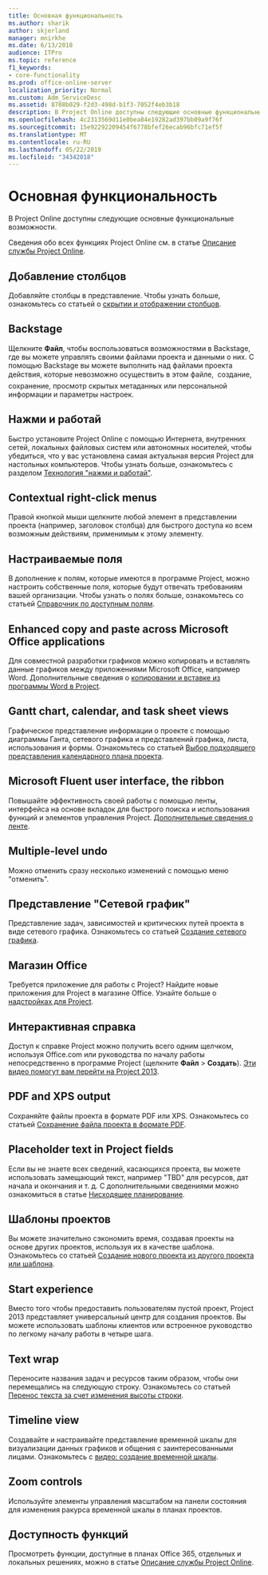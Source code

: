 ```yaml
---
title: Основная функциональность
ms.author: sharik
author: skjerland
manager: mnirkhe
ms.date: 6/13/2018
audience: ITPro
ms.topic: reference
f1_keywords:
- core-functionality
ms.prod: office-online-server
localization_priority: Normal
ms.custom: Adm_ServiceDesc
ms.assetid: 8708b029-f2d3-498d-b1f3-7052f4eb3b18
description: В Project Online доступны следующие основные функциональные возможности.
ms.openlocfilehash: 4c2313569d11e0bea84e19282ad397bb09a9f76f
ms.sourcegitcommit: 15e92292209454f6778bfef26ecab96bfc71ef5f
ms.translationtype: MT
ms.contentlocale: ru-RU
ms.lasthandoff: 05/22/2019
ms.locfileid: "34342018"
---
```

# <a name="core-functionality"></a>Основная функциональность

В Project Online доступны следующие основные функциональные возможности.
  
Сведения обо всех функциях Project Online см. в статье [Описание службы Project Online](project-online-service-description.md).
  
## <a name="add-columns"></a>Добавление столбцов
<a name="bkmk_AddColumns"> </a>

Добавляйте столбцы в представление. Чтобы узнать больше, ознакомьтесь со статьей о [скрытии и отображении столбцов](https://go.microsoft.com/fwlink/p/?LinkId=271343).
  
## <a name="backstage"></a>Backstage
<a name="bkmk_Backstage"> </a>

Щелкните **Файл**, чтобы воспользоваться возможностями в Backstage, где вы можете управлять своими файлами проекта и данными о них. С помощью Backstage вы можете выполнить над файлами проекта действия, которые невозможно осуществить в этом файле,  создание, сохранение, просмотр скрытых метаданных или персональной информации и параметры настроек. 
  
## <a name="click-to-run"></a>Нажми и работай
<a name="bkmk_ClicktoRun"> </a>

Быстро установите Project Online с помощью Интернета, внутренних сетей, локальных файловых систем или автономных носителей, чтобы убедиться, что у вас установлена самая актуальная версия Project для настольных компьютеров. Чтобы узнать больше, ознакомьтесь с разделом [Технология "нажми и работай"](https://go.microsoft.com/fwlink/p/?LinkId=271596).
  
## <a name="contextual-right-click-menus"></a>Contextual right-click menus
<a name="bkmk_contextual_rightclick_menus_PP"> </a>

Правой кнопкой мыши щелкните любой элемент в представлении проекта (например, заголовок столбца) для быстрого доступа ко всем возможным действиям, применимым к этому элементу.
  
## <a name="custom-fields"></a>Настраиваемые поля 
<a name="bkmk_Customfields"> </a>

В дополнение к полям, которые имеются в программе Project, можно настроить собственные поля, которые будут отвечать требованиям вашей организации. Чтобы узнать о полях больше, ознакомьтесь со статьей [Справочник по доступным полям](https://support.office.com/en-us/article/Available-fields-reference-615a4563-1cc3-40f4-b66f-1b17e793a460).
  
## <a name="enhanced-copy-and-paste-across-microsoft-office-applications"></a>Enhanced copy and paste across Microsoft Office applications
<a name="bkmk_Enhancedcopypaste"> </a>

Для совместной разработки графиков можно копировать и вставлять данные графиков между приложениями Microsoft Office, например Word. Дополнительные сведения о [копировании и вставке из программы Word в Project](https://go.microsoft.com/fwlink/p/?LinkId=271330).
  
## <a name="gantt-chart-calendar-and-task-sheet-views"></a>Gantt chart, calendar, and task sheet views
<a name="bkmk_Ganttchartcalendartasksheetview"> </a>

Графическое представление информации о проекте с помощью диаграммы Ганта, сетевого графика и представлений графика, листа, использования и формы. Ознакомьтесь со статьей [Выбор подходящего представления календарного плана проекта](https://go.microsoft.com/fwlink/?LinkId=402905).
  
## <a name="microsoft-fluent-user-interface-the-ribbon"></a>Microsoft Fluent user interface, the ribbon
<a name="bkmk_MSFTFluent_UI_PP"> </a>

Повышайте эффективность своей работы с помощью ленты, интерфейса на основе вкладок для быстрого поиска и использования функций и элементов управления Project. [Дополнительные сведения о ленте](https://go.microsoft.com/fwlink/p/?LinkId=271325).
  
## <a name="multiple-level-undo"></a>Multiple-level undo
<a name="bkmk_Multiplelevelundo"> </a>

Можно отменить сразу несколько изменений с помощью меню "отменить". 
  
## <a name="network-diagram-view"></a>Представление "Сетевой график"
<a name="bkmk_Networkdiagramview"> </a>

Представление задач, зависимостей и критических путей проекта в виде сетевого графика. Ознакомьтесь со статьей [Создание сетевого графика](https://go.microsoft.com/fwlink/p/?LinkId=271338).
  
## <a name="office-store"></a>Магазин Office
<a name="bkmk_OfficeStore"> </a>

Требуется приложение для работы с Project? Найдите новые приложения для Project в магазине Office. Узнайте больше о [надстройках для Project](https://go.microsoft.com/fwlink/?LinkId=273883).
  
## <a name="online-help"></a>Интерактивная справка
<a name="bkmk_Online_help_PP"> </a>

Доступ к справке Project можно получить всего одним щелчком, используя Office.com или руководства по началу работы непосредственно в программе Project (щелкните **Файл** \> **Создать**). [Эти видео помогут вам перейти на Project 2013](https://go.microsoft.com/fwlink/p/?LinkId=271325).
  
## <a name="pdf-and-xps-output"></a>PDF and XPS output
<a name="bkmk_PDFXPSoutput"> </a>

Сохраняйте файлы проекта в формате PDF или XPS. Ознакомьтесь со статьей [Сохранение файла проекта в формате PDF](https://go.microsoft.com/fwlink/p/?LinkId=271350).
  
## <a name="placeholder-text-in-project-fields"></a>Placeholder text in Project fields
<a name="bkmk_PlaceholdertextinProjectFields"> </a>

Если вы не знаете всех сведений, касающихся проекта, вы можете использовать замещающий текст, например "TBD" для ресурсов, дат начала и окончания и т. д. С дополнительными сведениями можно ознакомиться в статье [Нисходящее планирование](https://go.microsoft.com/fwlink/p/?LinkId=271333).
  
## <a name="project-templates"></a>Шаблоны проектов
<a name="bkmk_ProjectTemplates"> </a>

Вы можете значительно сэкономить время, создавая проекты на основе других проектов, используя их в качестве шаблона. Ознакомьтесь со статьей [Создание нового проекта из другого проекта или шаблона](https://go.microsoft.com/fwlink/p/?LinkId=271328).
  
## <a name="start-experience"></a>Start experience
<a name="bkmk_Startexperience"> </a>

Вместо того чтобы предоставить пользователям пустой проект, Project 2013 представляет универсальный центр для создания проектов. Вы можете использовать шаблоны клиентов или встроенное руководство по легкому началу работы в четыре шага.
  
## <a name="text-wrap"></a>Text wrap
<a name="bkmk_Textwrap"> </a>

Переносите названия задач и ресурсов таким образом, чтобы они перемещались на следующую строку. Ознакомьтесь со статьей [Перенос текста за счет изменения высоты строки](https://go.microsoft.com/fwlink/p/?LinkId=271344).
  
## <a name="timeline-view"></a>Timeline view
<a name="bkmk_TimelineView"> </a>

Создавайте и настраивайте представление временной шкалы для визуализации данных графиков и общения с заинтересованными лицами. Ознакомьтесь с [видео: создание временной шкалы](https://go.microsoft.com/fwlink/?LinkId=402912).
  
## <a name="zoom-controls"></a>Zoom controls
<a name="bkmk_Zoomcontrols"> </a>

Используйте элементы управления масштабом на панели состояния для изменения ракурса временной шкалы в планах проектов. 
  
## <a name="feature-availability"></a>Доступность функций
<a name="bkmk_Zoomcontrols"> </a>

Просмотреть функции, доступные в планах Office 365, отдельных и локальных решениях, можно в статье [Описание службы Project Online](project-online-service-description.md).
  

